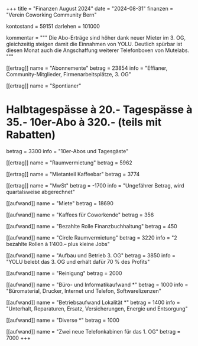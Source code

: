 +++
title = "Finanzen August 2024"
date = "2024-08-31"
finanzen = "Verein Coworking Community Bern"

kontostand = 59151
darlehen = 101000

kommentar = """
Die Abo-Erträge sind höher dank neuer Mieter im 3. OG, gleichzeitig steigen damit die Einnahmen von YOLU.
Deutlich spürbar ist diesen Monat auch die Angschaffung weiterer Telefonboxen von Mutelabs.
"""

[[ertrag]]
name = "Abonnemente"
betrag = 23854
info = "Effianer, Community-Mitglieder, Firmenarbeitsplätze, 3. OG"

[[ertrag]]
name = "Spontianer"
#  Halbtagespässe à 20.-   Tagespässe à 35.-   10er-Abo à 320.-  (teils mit Rabatten)
betrag = 3300
info = "10er-Abos und Tagesgäste"

[[ertrag]]
name = "Raumvermietung"
betrag = 5962

[[ertrag]]
name = "Mietanteil Kaffeebar"
betrag = 3774

[[ertrag]]
name = "MwSt"
betrag = -1700
info = "Ungefährer Betrag, wird quartalsweise abgerechnet"


[[aufwand]]
name = "Miete"
betrag = 18690

[[aufwand]]
name = "Kaffees für Coworkende"
betrag = 356

[[aufwand]]
name = "Bezahlte Rolle Finanzbuchhaltung"
betrag = 450

[[aufwand]]
name = "Circle Raumvermietung"
betrag = 3220
info = "2 bezahlte Rollen à 1'400.– plus kleine Jobs"

[[aufwand]]
name = "Aufbau und Betrieb 3. OG"
betrag = 3850
info = "YOLU belebt das 3. OG und erhält dafür 70 % des Profits"

[[aufwand]]
name = "Reinigung"
betrag = 2000

[[aufwand]]
name = "Büro- und Informatikaufwand *"
betrag = 1000
info = "Büromaterial, Drucker, Internet und Telefon, Softwarelizenzen"

[[aufwand]]
name = "Betriebsaufwand Lokalität *"
betrag = 1400
info = "Unterhalt, Reparaturen, Ersatz, Versicherungen, Energie und Entsorgung"

[[aufwand]]
name = "Diverse *"
betrag = 1000

[[aufwand]]
name = "Zwei neue Telefonkabinen für das 1. OG"
betrag = 7000
+++
